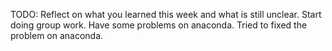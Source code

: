 TODO: Reflect on what you learned this week and what is still unclear.
Start doing group work. Have some problems on anaconda. Tried to fixed the problem on anaconda.